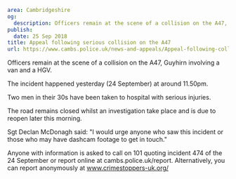 ```yaml
area: Cambridgeshire
og:
  description: Officers remain at the scene of a collision on the A47, Guyhirn involving a van and a HGV.
publish:
  date: 25 Sep 2018
title: Appeal following serious collision on the A47
url: https://www.cambs.police.uk/news-and-appeals/Appeal-following-collision-A47-Guyhirn
```

Officers remain at the scene of a collision on the A47, Guyhirn involving a van and a HGV.

The incident happened yesterday (24 September) at around 11.50pm.

Two men in their 30s have been taken to hospital with serious injuries.

The road remains closed whilst an investigation take place and is due to reopen later this morning.

Sgt Declan McDonagh said: "I would urge anyone who saw this incident or those who may have dashcam footage to get in touch."

Anyone with information is asked to call on 101 quoting incident 474 of the 24 September or report online at cambs.police.uk/report. Alternatively, you can report anonymously at www.crimestoppers-uk.org/
